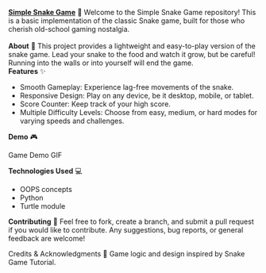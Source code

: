 <u> **Simple Snake Game**</u> 🐍
Welcome to the Simple Snake Game repository! This is a basic implementation of the classic Snake game, built for those who cherish old-school gaming nostalgia. <br>
<br>
**About** 📖
This project provides a lightweight and easy-to-play version of the snake game. Lead your snake to the food and watch it grow, but be careful! Running into the walls or into yourself will end the game.
<br>
**Features** ✨
- Smooth Gameplay: Experience lag-free movements of the snake.
- Responsive Design: Play on any device, be it desktop, mobile, or tablet.
- Score Counter: Keep track of your high score.
- Multiple Difficulty Levels: Choose from easy, medium, or hard modes for varying speeds and challenges.<br>

**Demo** 🎮

Game Demo GIF


**Technologies Used** 💻
- OOPS concepts
- Python
- Turtle module
  
**Contributing** 🤝
Feel free to fork, create a branch, and submit a pull request if you would like to contribute. Any suggestions, bug reports, or general feedback are welcome!

Credits & Acknowledgments 🌟
Game logic and design inspired by Snake Game Tutorial.


